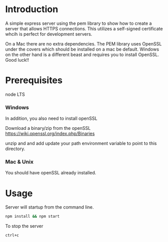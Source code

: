 # Introduction
A simple express server using the pem library to show how to create a server that allows HTTPS connections. This utilizes a self-signed certificate whcih is perfect for development servers.

On a Mac there are no extra dependencies. The PEM library uses OpenSSL under the covers which should be installed on a mac be default. Windows on the other hand is a different beast and requires you to install OpenSSL. Good luck!!

# Prerequisites
node LTS

### Windows
In addition, you also need to install openSSL

Download a binary/zip from the openSSL 
https://wiki.openssl.org/index.php/Binaries

unzip and and add update your path environment variable to point to this directory.

### Mac & Unix
You should have openSSL already installed.

# Usage
Server will startup from the command line.

```bash
npm install && npm start
```
To stop the server
```bash
ctrl+c
```


